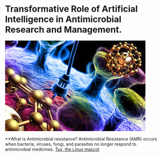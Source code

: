 # **Transformative Role of Artificial Intelligence in Antimicrobial Research and Management.**
![Tux, the Linux mascot](Nanotechnology.jpeg)

**What is Antimicrobial resistance?
Antimicrobial Resistance (AMR) occurs when bacteria, viruses, fungi, and parasites no longer respond to antimicrobial medicines. 
[Tux, the Linux mascot](Microbialresitance.jpeg)


 
